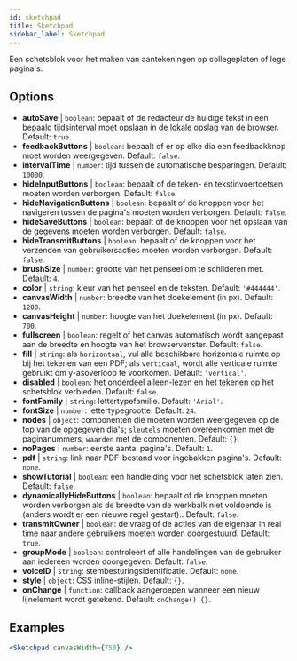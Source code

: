 ```yaml
---
id: sketchpad 
title: Sketchpad
sidebar_label: Sketchpad
---
```


Een schetsblok voor het maken van aantekeningen op collegeplaten of lege pagina's.

## Options

* __autoSave__ | `boolean`: bepaalt of de redacteur de huidige tekst in een bepaald tijdsinterval moet opslaan in de lokale opslag van de browser. Default: `true`.
* __feedbackButtons__ | `boolean`: bepaalt of er op elke dia een feedbackknop moet worden weergegeven. Default: `false`.
* __intervalTime__ | `number`: tijd tussen de automatische besparingen. Default: `10000`.
* __hideInputButtons__ | `boolean`: bepaalt of de teken- en tekstinvoertoetsen moeten worden verborgen. Default: `false`.
* __hideNavigationButtons__ | `boolean`: bepaalt of de knoppen voor het navigeren tussen de pagina's moeten worden verborgen. Default: `false`.
* __hideSaveButtons__ | `boolean`: bepaalt of de knoppen voor het opslaan van de gegevens moeten worden verborgen. Default: `false`.
* __hideTransmitButtons__ | `boolean`: bepaalt of de knoppen voor het verzenden van gebruikersacties moeten worden verborgen. Default: `false`.
* __brushSize__ | `number`: grootte van het penseel om te schilderen met. Default: `4`.
* __color__ | `string`: kleur van het penseel en de teksten. Default: `'#444444'`.
* __canvasWidth__ | `number`: breedte van het doekelement (in px). Default: `1200`.
* __canvasHeight__ | `number`: hoogte van het doekelement (in px). Default: `700`.
* __fullscreen__ | `boolean`: regelt of het canvas automatisch wordt aangepast aan de breedte en hoogte van het browservenster. Default: `false`.
* __fill__ | `string`: als `horizontaal`, vul alle beschikbare horizontale ruimte op bij het tekenen van een PDF; als `verticaal`, wordt alle verticale ruimte gebruikt om y-asoverloop te voorkomen. Default: `'vertical'`.
* __disabled__ | `boolean`: het onderdeel alleen-lezen en het tekenen op het schetsblok verbieden. Default: `false`.
* __fontFamily__ | `string`: lettertypefamilie. Default: `'Arial'`.
* __fontSize__ | `number`: lettertypegrootte. Default: `24`.
* __nodes__ | `object`: componenten die moeten worden weergegeven op de top van de opgegeven dia's; `sleutels` moeten overeenkomen met de paginanummers, `waarden` met de componenten. Default: `{}`.
* __noPages__ | `number`: eerste aantal pagina's. Default: `1`.
* __pdf__ | `string`: link naar PDF-bestand voor ingebakken pagina's. Default: `none`.
* __showTutorial__ | `boolean`: een handleiding voor het schetsblok laten zien. Default: `false`.
* __dynamicallyHideButtons__ | `boolean`: bepaalt of de knoppen moeten worden verborgen als de breedte van de werkbalk niet voldoende is (anders wordt er een nieuwe regel gestart).. Default: `false`.
* __transmitOwner__ | `boolean`: de vraag of de acties van de eigenaar in real time naar andere gebruikers moeten worden doorgestuurd. Default: `true`.
* __groupMode__ | `boolean`: controleert of alle handelingen van de gebruiker aan iedereen worden doorgegeven. Default: `false`.
* __voiceID__ | `string`: stembesturingsidentificatie. Default: `none`.
* __style__ | `object`: CSS inline-stijlen. Default: `{}`.
* __onChange__ | `function`: callback aangeroepen wanneer een nieuw lijnelement wordt getekend. Default: `onChange() {}`.


## Examples

```jsx live
<Sketchpad canvasWidth={750} />
```

